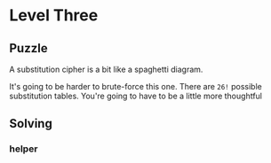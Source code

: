 # Level Three

## Puzzle

A substitution cipher is a bit like a spaghetti diagram.

It's going to be harder to brute-force this one. There are `26!` possible substitution tables. You're going to have to be a little more thoughtful

## Solving


### helper

